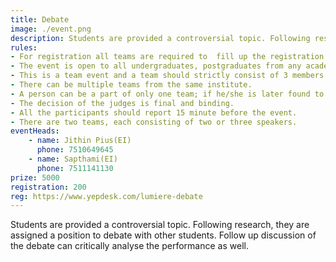 ```yaml
---
title: Debate
image: ./event.png
description: Students are provided a controversial topic. Following research, they are assigned a position to debate with other students. Follow up discussion of the debate can critically analyse the performance as well.
rules: 
- For registration all teams are required to  fill up the registration form from the counter itself.
- The event is open to all undergraduates, postgraduates from any academic institution. 
- This is a team event and a team should strictly consist of 3 members and all the members should  belong to the same institute.
- There can be multiple teams from the same institute.
- A person can be a part of only one team; if he/she is later found to be a part of multiple teams  then all the team of which he is a part will be disqualified.
- The decision of the judges is final and binding.
- All the participants should report 15 minute before the event.
- There are two teams, each consisting of two or three speakers.
eventHeads:
    - name: Jithin Pius(EI)
      phone: 7510649645
    - name: Sapthami(EI)
      phone: 7511141130
prize: 5000
registration: 200
reg: https://www.yepdesk.com/lumiere-debate
---
```

Students are provided a controversial topic. Following research, they are assigned a position to debate with other students. Follow up discussion of the debate can critically analyse the performance as well.

